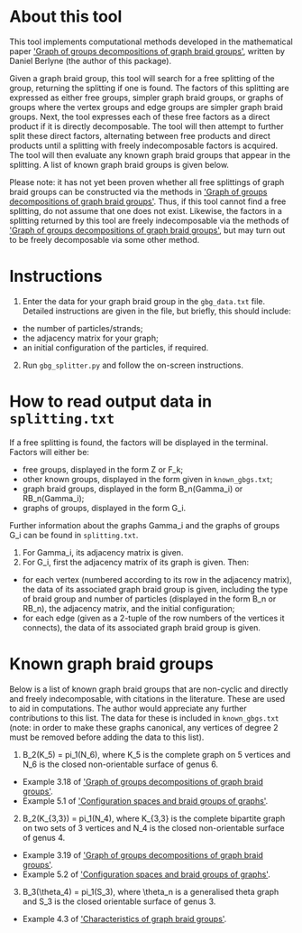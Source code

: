 # About this tool
This tool implements computational methods developed in the mathematical paper ['Graph of groups decompositions of graph braid groups'](https://arxiv.org/pdf/2209.03860.pdf), written by Daniel Berlyne (the author of this package). 

Given a graph braid group, this tool will search for a free splitting of the group, returning the splitting if one is found. The factors of this splitting are expressed as either free groups, simpler graph braid groups, or graphs of groups where the vertex groups and edge groups are simpler graph braid groups. Next, the tool expresses each of these free factors as a direct product if it is directly decomposable. The tool will then attempt to further split these direct factors, alternating between free products and direct products until a splitting with freely indecomposable factors is acquired. The tool will then evaluate any known graph braid groups that appear in the splitting. A list of known graph braid groups is given below.

Please note: it has not yet been proven whether all free splittings of graph braid groups can be constructed via the methods in ['Graph of groups decompositions of graph braid groups'](https://arxiv.org/pdf/2209.03860.pdf). Thus, if this tool cannot find a free splitting, do not assume that one does not exist. Likewise, the factors in a splitting returned by this tool are freely indecomposable via the methods of ['Graph of groups decompositions of graph braid groups'](https://arxiv.org/pdf/2209.03860.pdf), but may turn out to be freely decomposable via some other method.

# Instructions
1. Enter the data for your graph braid group in the `gbg_data.txt` file. Detailed instructions are given in the file, but briefly, this should include:
- the number of particles/strands;
- the adjacency matrix for your graph;
- an initial configuration of the particles, if required.

2. Run `gbg_splitter.py` and follow the on-screen instructions.

# How to read output data in `splitting.txt`
If a free splitting is found, the factors will be displayed in the terminal. Factors will either be: 
- free groups, displayed in the form Z or F_k;
- other known groups, displayed in the form given in `known_gbgs.txt`;
- graph braid groups, displayed in the form B_n(Gamma_i) or RB_n(Gamma_i);
- graphs of groups, displayed in the form G_i.

Further information about the graphs Gamma_i and the graphs of groups G_i can be found in `splitting.txt`. 
1. For Gamma_i, its adjacency matrix is given.
2. For G_i, first the adjacency matrix of its graph is given. Then:
- for each vertex (numbered according to its row in the adjacency matrix), the data of its associated graph braid group is given, including the type of braid group and number of particles (displayed in the form B_n or RB_n), the adjacency matrix, and the initial configuration;
- for each edge (given as a 2-tuple of the row numbers of the vertices it connects), the data of its associated graph braid group is given.

# Known graph braid groups
Below is a list of known graph braid groups that are non-cyclic and directly and freely indecomposable, with citations in the literature. These are used to aid in computations. The author would appreciate any further contributions to this list. The data for these is included in `known_gbgs.txt` (note: in order to make these graphs canonical, any vertices of degree 2 must be removed before adding the data to this list).
1. B_2(K_5) = pi_1(N_6), where K_5 is the complete graph on 5 vertices and N_6 is the closed non-orientable surface of genus 6.
- Example 3.18 of ['Graph of groups decompositions of graph braid groups'](https://arxiv.org/pdf/2209.03860.pdf).
- Example 5.1 of ['Configuration spaces and braid groups of graphs'](https://www.proquest.com/docview/304583880).
2. B_2(K_{3,3}) = pi_1(N_4), where K_{3,3} is the complete bipartite graph on two sets of 3 vertices and N_4 is the closed non-orientable surface of genus 4.
- Example 3.19 of ['Graph of groups decompositions of graph braid groups'](https://arxiv.org/pdf/2209.03860.pdf).
- Example 5.2 of ['Configuration spaces and braid groups of graphs'](https://www.proquest.com/docview/304583880).
3. B_3(\theta_4) = pi_1(S_3), where \theta_n is a generalised theta graph and S_3 is the closed orientable surface of genus 3.
- Example 4.3 of ['Characteristics of graph braid groups'](https://arxiv.org/pdf/1101.2648.pdf).